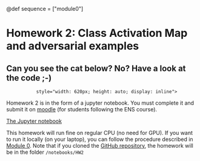 @def sequence = ["module0"]

# Homework 2: Class Activation Map and adversarial examples

## Can you see the cat below? No? Have a look at the code ;-)

~~~<img src="/assets/CAM_bm.jpg"
           style="width: 620px; height: auto; display: inline">
~~~

Homework 2 is in the form of a jupyter notebook. You must complete it and submit it on [moodle](https://moodle.ens.psl.eu/mod/assign/view.php?id=4651) (for students following the ENS course).

[The Jupyter notebook](https://github.com/dataflowr/notebooks/blob/master/HW2/HW2_CAM_Adversarial.ipynb)

This homework will run fine on regular CPU (no need for GPU). If you want to run it locally (on your laptop), you can follow the procedure described in [Module 0](/module0/). Note that if you cloned the [GitHub repository](https://github.com/dataflowr/notebooks), the homework will be in the folder `/notebooks/HW2`
